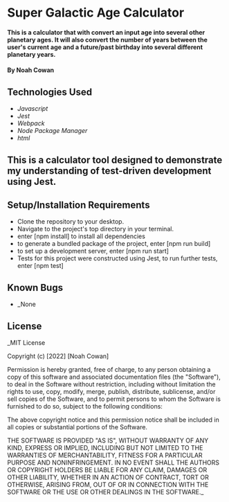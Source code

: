 # Super Galactic Age Calculator

#### This is a calculator that with convert an input age into several other planetary ages. It will also convert the number of years between the user's current age and a future/past birthday into several different planetary years.

#### By Noah Cowan

## Technologies Used

* _Javascript_
* _Jest_
* _Webpack_
* _Node Package Manager_
* _html_


## This is a calculator tool designed to demonstrate my understanding of test-driven development using Jest. 

## Setup/Installation Requirements

* Clone the repository to your desktop.
* Navigate to the project's top directory in your terminal.
* enter [npm install] to install all dependencies
* to generate a bundled package of the project, enter [npm run build]
* to set up a development server, enter [npm run start]
* Tests for this project were constructed using Jest, to run further tests, enter [npm test]

## Known Bugs

* _None

## License

_MIT License

Copyright (c) [2022] [Noah Cowan]

Permission is hereby granted, free of charge, to any person obtaining a copy of this software and associated documentation files (the "Software"), to deal in the Software without restriction, including without limitation the rights to use, copy, modify, merge, publish, distribute, sublicense, and/or sell
copies of the Software, and to permit persons to whom the Software is furnished to do so, subject to the following conditions:

The above copyright notice and this permission notice shall be included in all copies or substantial portions of the Software.

THE SOFTWARE IS PROVIDED "AS IS", WITHOUT WARRANTY OF ANY KIND, EXPRESS OR IMPLIED, INCLUDING BUT NOT LIMITED TO THE WARRANTIES OF MERCHANTABILITY, FITNESS FOR A PARTICULAR PURPOSE AND NONINFRINGEMENT. IN NO EVENT SHALL THE AUTHORS OR COPYRIGHT HOLDERS BE LIABLE FOR ANY CLAIM, DAMAGES OR OTHER
LIABILITY, WHETHER IN AN ACTION OF CONTRACT, TORT OR OTHERWISE, ARISING FROM, OUT OF OR IN CONNECTION WITH THE SOFTWARE OR THE USE OR OTHER DEALINGS IN THE SOFTWARE._